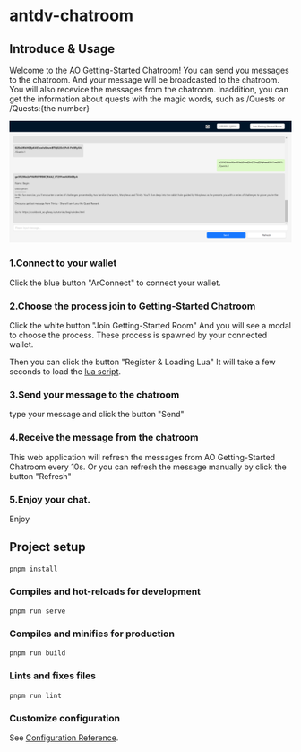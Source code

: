 # antdv-chatroom

## Introduce & Usage
Welcome to the AO Getting-Started Chatroom!
You can send you messages to the chatroom. And your message will be broadcasted to the chatroom.
You will also recevice the messages from the chatroom.
Inaddition, you can get the information about quests with the magic words, 
such as /Quests or /Quests:{the number}

![alt text](/src/assets/introduce.png)

### 1.Connect to your wallet
Click the blue button "ArConnect" to connect your wallet.

### 2.Choose the process join to Getting-Started Chatroom
Click the white button "Join Getting-Started Room" 
And you will see a modal to choose the process.
These process is spawned by your connected wallet.

Then you can click the button "Register & Loading Lua"
It will take a few seconds to load the [lua script](/scrpit/lua/antdv_chatroom.lua).

### 3.Send your message to the chatroom
type your message and click the button "Send"

### 4.Receive the message from the chatroom
This web application will refresh the messages from AO Getting-Started Chatroom every 10s.
Or you can refresh the message manually by click the button "Refresh"

### 5.Enjoy your chat.
Enjoy


## Project setup
```
pnpm install
```

### Compiles and hot-reloads for development
```
pnpm run serve
```

### Compiles and minifies for production
```
pnpm run build
```

### Lints and fixes files
```
pnpm run lint
```

### Customize configuration
See [Configuration Reference](https://cli.vuejs.org/config/).
